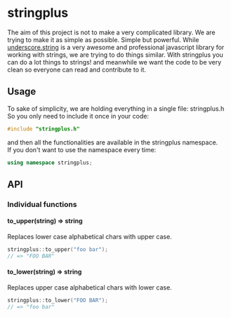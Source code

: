 # stringplus
The aim of this project is not to make a very complicated library. We are trying to make it as simple as possible. Simple but powerful. While [underscore.string][] is a very awesome and professional javascript library for working with strings, we are trying to do things similar.
With stringplus you can do a lot things to strings! and meanwhile we want the code to be very clean so everyone can read and contribute to it.

[underscore.string]: https://github.com/epeli/underscore.string "underscore.string github repository"

## Usage

To sake of simplicity, we are holding everything in a single file: stringplus.h <br />
So you only need to include it once in your code:

```C++
#include "stringplus.h"
```

and then all the functionalities are available in the stringplus namespace. <br />
If you don't want to use the namespace every time:

```C++
using namespace stringplus;
```

## API

### Individual functions

#### to_upper(string) => string
Replaces lower case alphabetical chars with upper case.

```C++
stringplus::to_upper("foo bar");
// => "FOO BAR"
```

#### to_lower(string) => string
Replaces upper case alphabetical chars with lower case.

```C++
stringplus::to_lower("FOO BAR");
// => "foo bar"
```

